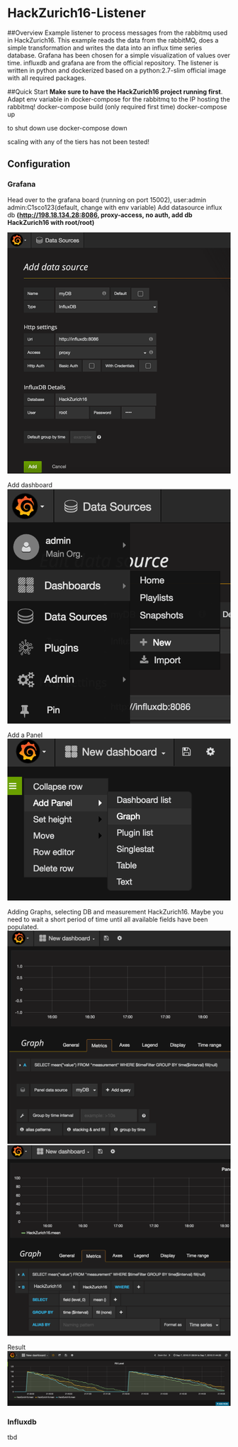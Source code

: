 # HackZurich16-Listener

##Overview
Example listener to process messages from the rabbitmq used in HackZurich16. This example reads the data from the rabbitMQ, does a simple transformation and writes the data into an influx time series database. Grafana has been chosen for a simple visualization of values over time.
influxdb and grafana are from the official repository. 
The listener is written in python and dockerized based on a python:2.7-slim official image with all required packages.

##Quick Start
**Make sure to have the HackZurich16 project running first**.  
Adapt env variable in docker-compose for the rabbitmq to the IP hosting the rabbitmq!
docker-compose build (only required first time)
docker-compose up  

to shut down use docker-compose down

scaling with any of the tiers has not been tested!

## Configuration
### Grafana
Head over to the grafana board (running on port 15002), user:admin admin:C1sco123(default, change with env variable)
Add datasource influx db **(http://198.18.134.28:8086, proxy-access, no auth, add db HackZurich16 with root/root)**

![addDB](https://github.com/astoklas/HackZurich16-Listener/blob/master/doc/addDB.png)

Add dashboard  
![add Dashboard](https://github.com/astoklas/HackZurich16-Listener/blob/master/doc/addDash.png)

Add a Panel  
![add Panel](https://github.com/astoklas/HackZurich16-Listener/blob/master/doc/addPanel.png)

Adding Graphs, selecting DB and measurement HackZurich16. Maybe you need to wait a short period of time until all available fields have been populated.  
![add Graph 1](https://github.com/astoklas/HackZurich16-Listener/blob/master/doc/addData1.png)  
![add Graph 2](https://github.com/astoklas/HackZurich16-Listener/blob/master/doc/addData2.png)

Result  
![Result](https://github.com/astoklas/HackZurich16-Listener/blob/master/doc/panel.png)

### Influxdb
tbd
